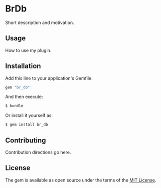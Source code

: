 # BrDb
Short description and motivation.

## Usage
How to use my plugin.

## Installation
Add this line to your application's Gemfile:

```ruby
gem "br_db"
```

And then execute:
```bash
$ bundle
```

Or install it yourself as:
```bash
$ gem install br_db
```

## Contributing
Contribution directions go here.

## License
The gem is available as open source under the terms of the [MIT License](https://opensource.org/licenses/MIT).
